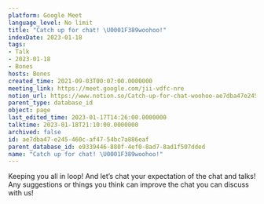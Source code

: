 ```yaml
---
platform: Google Meet
language_level: No limit
title: "Catch up for chat! \U0001F389woohoo!"
indexDate: 2023-01-18
tags:
- Talk
- 2023-01-18
- Bones
hosts: Bones
created_time: 2021-09-03T00:07:00.0000000
meeting_link: https://meet.google.com/jii-vdfc-nre
notion_url: https://www.notion.so/Catch-up-for-chat-woohoo-ae7dba47e245460caf4754bc7a886eaf
parent_type: database_id
object: page
last_edited_time: 2023-01-17T14:26:00.0000000
talktime: 2023-01-18T21:10:00.0000000
archived: false
id: ae7dba47-e245-460c-af47-54bc7a886eaf
parent_database_id: e9339446-880f-4ef0-8ad7-8ad1f507dded
name: "Catch up for chat! \U0001F389woohoo!"
---
```


Keeping you all in loop! And let’s chat your expectation of the chat and talks!
Any suggestions or things you think can improve the chat you can discuss with us!





